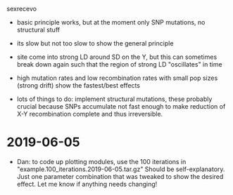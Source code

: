 sexrecevo 

- basic principle works, but at the moment only SNP mutations, no structural stuff
- its slow but not too slow to show the general principle
- site come into strong LD around SD on the Y, but this can sometimes break down again such that the region of strong LD "oscillates" in time
- high mutation rates and low recombination rates with small pop sizes (strong drift) show the fastest/best effects

- lots of things to do: implement structural mutations, these probably crucial because SNPs accumulate not fast enough to make reduction of X-Y recombination complete and thus irreversible. 

# 2019-06-05
- Dan: to code up plotting modules, use the 100 iterations in "example.100_iterations.2019-06-05.tar.gz"
Should be self-explanatory. Just one parameter combination that was tweaked to show the desired effect.
Let me know if anything needs changing!